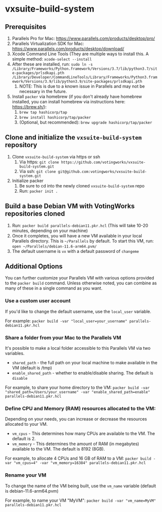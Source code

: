 # vxsuite-build-system

## Prerequisites

1. Parallels Pro for Mac: https://www.parallels.com/products/desktop/pro/
2. Parallels Virtualization SDK for Mac: https://www.parallels.com/products/desktop/download/
3. Xcode Command Line Tools (They are multiple ways to install this. A simple method: `xcode-select --install`
4. After these are installed, run: `sudo ln -s /Library/Frameworks/Python.framework/Versions/3.7/lib/python3.7/site-packages/prlsdkapi.pth /Library/Developer/CommandLineTools/Library/Frameworks/Python3.framework/Versions/3.9/lib/python3.9/site-packages/prlsdkapi.pth`
    1. NOTE: This is due to a known issue in Parallels and may not be necessary in the future. 
5. Install `packer` via homebrew (if you don't already have homebrew installed, you can install homebrew via instructions here: https://brew.sh/):
    1. `brew tap hashicorp/tap`
    2. `brew install hashicorp/tap/packer`
    3. (Optional, but recommended): `brew upgrade hashicorp/tap/packer`

## Clone and initialize the `vxsuite-build-system` repository

1. Clone `vxsuite-build-system` via https or ssh
    1. Via https: `git clone https://github.com/votingworks/vxsuite-build-system.git`
    2. Via ssh: `git clone git@github.com:votingworks/vxsuite-build-system.git`
2. Initialize packer
    1. Be sure to cd into the newly cloned `vxsuite-build-system` repo
    2. Run: `packer init .`

## Build a base Debian VM with VotingWorks repositories cloned

1. Run: `packer build parallels-debian11.pkr.hcl` (This will take 10-20 minutes, depending on your machine)
2. Once it completes, you will have a new VM available in your local Parallels directory. This is `~/Parallels` by default. To start this VM, run: `open ~/Parallels/debian-11.6-arm64.pvm/`
3. The default username is `vx` with a default password of `changeme`

## Additional Options

You can further customize your Parallels VM with various options provided to the `packer build` command. Unless otherwise noted, you can combine as many of these in a single command as you want. 

### Use a custom user account

If you'd like to change the default username, use the `local_user` variable.

For example: `packer build -var "local_user=your_username" parallels-debian11.pkr.hcl`

### Share a folder from your Mac to the Parallels VM

It's possible to make a local folder accessible to this Parallels VM via two variables.
- `shared_path` - the full path on your local machine to make available in the VM (default is /tmp)
- `enable_shared_path` - whether to enable/disable sharing. The default is `disable`

For example, to share your home directory to the VM:
`packer build -var "shared_path=/Users/your_username" -var "enable_shared_path=enable" parallels-debian11.pkr.hcl`

### Define CPU and Memory (RAM) resources allocated to the VM:

Depending on your needs, you can increase or decrease the resources allocated to your VM.

- `vm_cpus` - This determines how many CPUs are available to the VM. The default is 2.
- `vm_memory` - This determines the amount of RAM (in megabytes) available to the VM. The default is 8192 (8GB).

For example, to allocate 4 CPUs and 16 GB of RAM to a VM:
`packer build -var "vm_cpus=4" -var "vm_memory=16384" parallels-debian11.pkr.hcl`

### Rename your VM

To change the name of the VM being built, use the `vm_name` variable (default is debian-11.6-arm64.pvm)

For example, to name your VM "MyVM":
`packer build -var "vm_name=MyVM" parallels-debian11.pkr.hcl`
